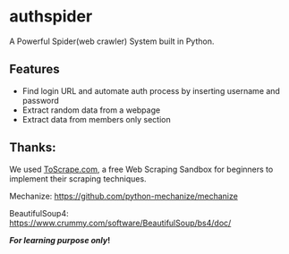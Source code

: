 # authspider

A Powerful Spider(web crawler) System built in Python.

## Features
- Find login URL and automate auth process by inserting username and password
- Extract random data from a webpage
- Extract data from members only section

## Thanks:

We used [ToScrape.com](http://quotes.toscrape.com/), a free Web Scraping Sandbox for beginners to implement their scraping techniques.

Mechanize: https://github.com/python-mechanize/mechanize

BeautifulSoup4: https://www.crummy.com/software/BeautifulSoup/bs4/doc/ 

**_For learning purpose only_!**
